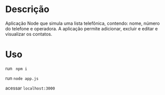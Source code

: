 # Descrição

Aplicação Node que simula uma lista telefônica, contendo: nome, número do telefone e operadora. A aplicação permite adicionar, excluir e editar e visualizar os contatos.

# Uso

run ` npm i`

run `node app.js`

acessar `localhost:3000`
